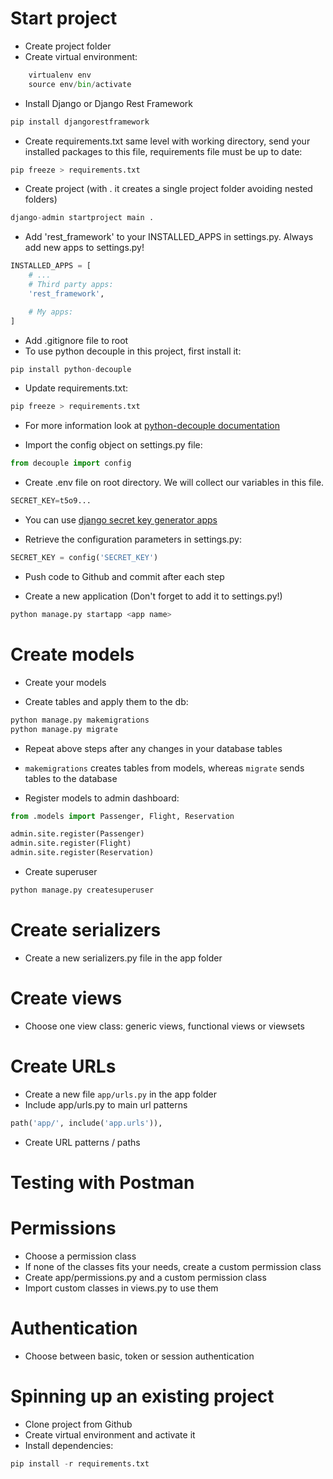 # Start project
- Create project folder
- Create virtual environment:
```py
    virtualenv env
    source env/bin/activate
```
- Install Django or Django Rest Framework
```py
pip install djangorestframework
```
- Create requirements.txt same level with working directory, send your installed packages to this file, requirements file must be up to date:
```py
pip freeze > requirements.txt
```
- Create project (with . it creates a single project folder avoiding nested folders)
```py
django-admin startproject main .
```
- Add 'rest_framework' to your INSTALLED_APPS in settings.py. Always add new apps to settings.py!
```py
INSTALLED_APPS = [
    # ...
    # Third party apps:
    'rest_framework',

    # My apps:
]
```
- Add .gitignore file to root
- To use python decouple in this project, first install it:
```py
pip install python-decouple
```

- Update requirements.txt:
```py
pip freeze > requirements.txt
```

- For more information look at [python-decouple documentation](https://pypi.org/project/python-decouple/)

- Import the config object on settings.py file:
```py
from decouple import config
```

- Create .env file on root directory. We will collect our variables in this file.
```py
SECRET_KEY=t5o9...
```

- You can use [django secret key generator apps](https://djecrety.ir/)

- Retrieve the configuration parameters in settings.py:
```py
SECRET_KEY = config('SECRET_KEY')
```

- Push code to Github and commit after each step

- Create a new application (Don't forget to add it to settings.py!)
```py
python manage.py startapp <app name>
```

# Create models
- Create your models

- Create tables and apply them to the db:
```py
python manage.py makemigrations
python manage.py migrate
```
- Repeat above steps after any changes in your database tables
- `makemigrations` creates tables from models, whereas `migrate` sends tables to the database

- Register models to admin dashboard:
```py
from .models import Passenger, Flight, Reservation

admin.site.register(Passenger)
admin.site.register(Flight)
admin.site.register(Reservation)
```

- Create superuser
```py
python manage.py createsuperuser
```

# Create serializers
- Create a new serializers.py file in the app folder

# Create views
- Choose one view class: generic views, functional views or viewsets

# Create URLs
- Create a new file `app/urls.py` in the app folder
- Include app/urls.py to main url patterns
```py
path('app/', include('app.urls')),
```

- Create URL patterns / paths

# Testing with Postman

# Permissions
- Choose a permission class
- If none of the classes fits your needs, create a custom permission class
- Create app/permissions.py and a custom permission class
- Import custom classes in views.py to use them

# Authentication
- Choose between basic, token or session authentication
 

# Spinning up an existing project
- Clone project from Github
- Create virtual environment and activate it
- Install dependencies:
```py
pip install -r requirements.txt
```